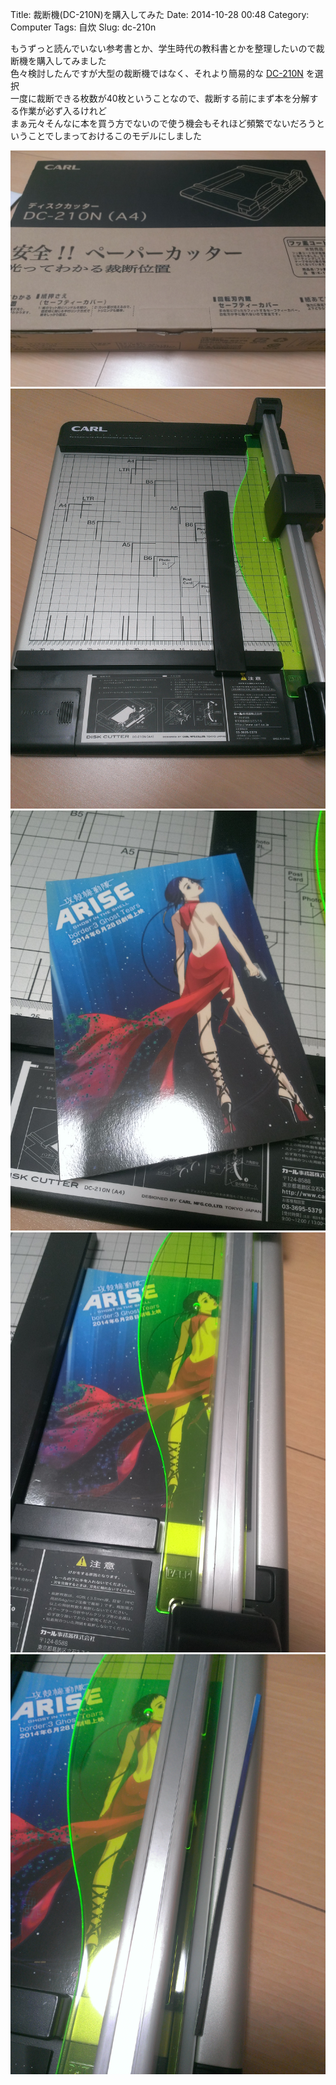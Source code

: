 Title: 裁断機(DC-210N)を購入してみた
Date: 2014-10-28 00:48
Category: Computer
Tags: 自炊
Slug: dc-210n

もうずっと読んでいない参考書とか、学生時代の教科書とかを整理したいので裁断機を購入してみました  
色々検討したんですが大型の裁断機ではなく、それより簡易的な [DC-210N](http://www.carl.co.jp/item/DC-210N.html) を選択  
一度に裁断できる枚数が40枚ということなので、裁断する前にまず本を分解する作業が必ず入るけれど  
まぁ元々そんなに本を買う方でないので使う機会もそれほど頻繁でないだろうということでしまっておけるこのモデルにしました

![外箱](/static/images/2014/10/DC-210N_1.jpg)
![外観](/static/images/2014/10/DC-210N_2.jpg)
![裁断対象](/static/images/2014/10/DC-210N_3.jpg)
![裁断前](/static/images/2014/10/DC-210N_4.jpg)
![裁断後](/static/images/2014/10/DC-210N_5.jpg)
